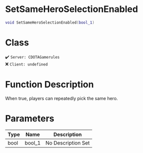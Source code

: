 # SetSameHeroSelectionEnabled
```lua
void SetSameHeroSelectionEnabled(bool_1)
```
# Class
✔️ `Server: CDOTAGamerules`  
❌ `Client: undefined`  

# Function Description
When true, players can repeatedly pick the same hero.
# Parameters
Type|Name|Description
--|--|--
bool|bool_1|No Description Set
